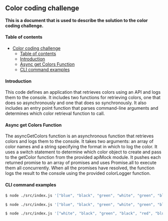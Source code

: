 ## Color coding challenge

<b>This is a document that is used to describe the solution to the color coding challenge.</b>

#### Table of contents

- [Color coding challenge](#color-coding-challenge)
  - [Table of contents](#table-of-contents)
  - [Introduction ](#introduction-)
  - [Async get Colors Function ](#async-get-colors-function-)
  - [CLI command examples](#cli-command-examples)

#### Introduction <a name="introduction"></a>

This code defines an application that retrieves colors using an API and logs them to the console. It includes two functions for retrieving colors, one that does so asynchronously and one that does so synchronously. It also includes an entry point function that parses command-line arguments and determines which color retrieval function to call.

#### Async get Colors Function <a name="async-get-colors-function"></a>

The asyncGetColors function is an asynchronous function that retrieves colors and logs them to the console. It takes two arguments: an array of color names and a string specifying the format in which to log the color. It uses a switch statement to determine which color object to create and pass to the getColor function from the provided apiMock module. It pushes each returned promise to an array of promises and uses Promise.all to execute them all concurrently. When all the promises have resolved, the function logs the result to the console using the provided colorLogger function.

#### CLI command examples

```bash
$ node ./src/index.js '["blue", "black", "green", "white", "green", "blue", "black"]' RGB false
```

```bash
$ node ./src/index.js '["blue", "black", "green", "white", "green", "blue", "black"]' HEX true
```

```bash
$ node ./src/index.js '["white", "black", "green", "black", "red", "blue", "black"]' RGB false
```
